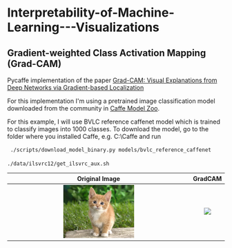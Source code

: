 # Interpretability-of-Machine-Learning---Visualizations

## Gradient-weighted Class Activation Mapping (Grad-CAM) 

Pycaffe implementation of the paper [Grad-CAM: Visual Explanations from Deep Networks via Gradient-based Localization](https://arxiv.org/abs/1610.02391)

For this implementation I'm using a pretrained image classification model downloaded from the community in [Caffe Model Zoo](https://github.com/BVLC/caffe/wiki/Model-Zoo).

For this example, I will use BVLC reference caffenet model which is trained to classify images into 1000 classes. To download the model, go to the folder where you installed Caffe, e.g. C:\Caffe and run
```
 ./scripts/download_model_binary.py models/bvlc_reference_caffenet
 
./data/ilsvrc12/get_ilsvrc_aux.sh
```


Original Image                                                   |  GradCAM
:---------------------------------------------------------------:|:-------------------------:
<img src="images/cat.jpg" width="40%">  |  <img src="images/catgradCAM.png" width="60%">

